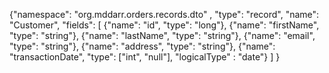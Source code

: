 {"namespace": "org.mddarr.orders.records.dto" ,
 "type": "record",
 "name": "Customer",
 "fields": [
     {"name": "id", "type": "long"},
     {"name": "firstName", "type": "string"},
     {"name": "lastName", "type": "string"},
     {"name": "email", "type": "string"},
     {"name": "address", "type": "string"},
    {"name": "transactionDate", "type": ["int", "null"], "logicalType" : "date"}
 ]
}

